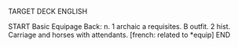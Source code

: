 TARGET DECK
ENGLISH

START
Basic
Equipage
Back: n. 1 archaic a requisites. B outfit. 2 hist. Carriage and horses with attendants. [french: related to *equip]
END
